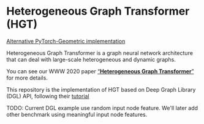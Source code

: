 # Heterogeneous Graph Transformer (HGT)

[Alternative PyTorch-Geometric implementation](https://github.com/acbull/pyHGT)

Heterogeneous Graph Transformer is a graph neural network architecture that can deal with large-scale heterogeneous and dynamic graphs.

You can see our WWW 2020 paper [“**Heterogeneous Graph Transformer**”](https://arxiv.org/abs/2003.01332)  for more details.

This repository is the implementation of HGT based on Deep Graph Library (DGL) API, following their [tutorial](https://docs.dgl.ai/en/0.4.x/generated/dgl.heterograph.html)

TODO: Current DGL example use random input node feature. We'll later add other benchmark using meaningful input node features.
